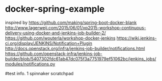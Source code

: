 # docker-spring-example

inspired by https://github.com/making/spring-boot-docker-blank
http://www.lagerweij.com/2015/06/01/xp2015-workshop-continuous-delivery-using-docker-and-jenkins-job-builder-2/
https://github.com/wouterla/workshop-docker-jenkins
https://wiki.jenkins-ci.org/display/JENKINS/Notification+Plugin
http://docs.openstack.org/infra/jenkins-job-builder/notifications.html
https://github.com/openstack-infra/jenkins-job-builder/blob/5407302fdc61ab47dc075f3a7751979ef51062bc/jenkins_jobs/modules/notifications.py


#test info.
1
spinnaker scratchpad
